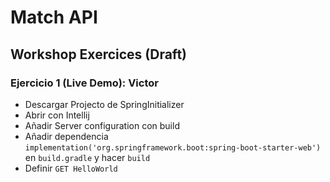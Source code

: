 # Match API

## Workshop Exercices (Draft)

### Ejercicio 1 (Live Demo): Victor

* Descargar Projecto de SpringInitializer
* Abrir con Intellij
* Añadir Server configuration con build
* Añadir dependencia `implementation('org.springframework.boot:spring-boot-starter-web')` en `build.gradle` y hacer `build`
* Definir `GET HelloWorld`
